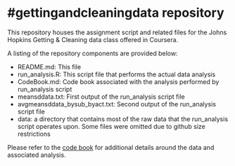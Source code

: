 #gettingandcleaningdata repository
===================================

This repository houses the assignment script and related files for the Johns Hopkins Getting &amp; Cleaning data class offered in Coursera. 

A listing of the repository components are provided below:

- README.md: This file
- run_analysis.R: This script file that performs the actual data analysis
- CodeBook.md: Code book associated with the analysis performed by run_analysis script
- meansddata.txt: First output of the run_analysis script file
- avgmeansddata_bysub_byact.txt: Second output of the run_analysis script file
- data: a directory that contains most of the raw data that the run_analysis script operates upon. Some files were omitted due to github size restrictions

Please refer to the [code book][1] for additional details around the data and associated analysis.

  [1]: https://github.com/nandatascientist/gettingandcleaningdata/blob/master/CodeBook.md
